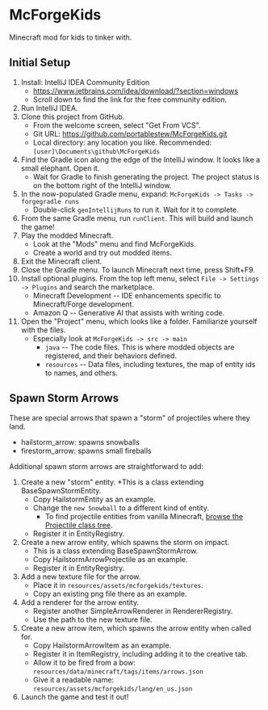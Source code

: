 # McForgeKids
Minecraft mod for kids to tinker with.

## Initial Setup
1. Install: IntelliJ IDEA Community Edition
   * https://www.jetbrains.com/idea/download/?section=windows
   * Scroll down to find the link for the free community edition.
1. Run IntelliJ IDEA.
1. Clone this project from GitHub.
   * From the welcome screen, select "Get From VCS".
   * Git URL: https://github.com/portablestew/McForgeKids.git
   * Local directory: any location you like. Recommended: `[user]\Documents\github\McForgeKids`
1. Find the Gradle icon along the edge of the IntelliJ window. It looks like a small elephant. Open it.
   * Wait for Gradle to finish generating the project. The project status is on the bottom right of the IntelliJ window.
1. In the now-populated Gradle menu, expand: `McForgeKids -> Tasks -> forgegradle runs`
   * Double-click `genIntellijRuns` to run it. Wait for it to complete.
1. From the same Gradle menu, run `runClient`. This will build and launch the game!
1. Play the modded Minecraft. 
   * Look at the "Mods" menu and find McForgeKids. 
   * Create a world and try out modded items.
1. Exit the Minecraft client.
1. Close the Gradle menu. To launch Minecraft next time, press Shift+F9.
1. Install optional plugins. From the top left menu, select `File -> Settings -> Plugins` and search the marketplace.
   * Minecraft Development -- IDE enhancements specific to Minecraft/Forge development. 
   * Amazon Q -- Generative AI that assists with writing code.
1. Open the "Project" menu, which looks like a folder. Familiarize yourself with the files. 
   * Especially look at `McForgeKids -> src -> main`
     * `java` -- The code files. This is where modded objects are registered, and their behaviors defined.
     * `resources` -- Data files, including textures, the map of entity ids to names, and others.

## Spawn Storm Arrows
These are special arrows that spawn a "storm" of projectiles where they land.
 * hailstorm_arrow: spawns snowballs
 * firestorm_arrow: spawns small fireballs

Additional spawn storm arrows are straightforward to add:
1. Create a new "storm" entity. 
   *This is a class extending BaseSpawnStormEntity. 
   * Copy HailstormEntity as an example.
   * Change the `new Snowball` to a different kind of entity.
     * To find projectile entities from vanilla Minecraft, [browse the Projectile class tree](https://nekoyue.github.io/ForgeJavaDocs-NG/javadoc/1.20.6-neoforge/net/minecraft/world/entity/projectile/Projectile.html).
   * Register it in EntityRegistry. 
1. Create a new arrow entity, which spawns the storm on impact.
   * This is a class extending BaseSpawnStormArrow.
   * Copy HailstormArrowProjectile as an example.
   * Register it in EntityRegistry.
1. Add a new texture file for the arrow.
   * Place it in `resources/assets/mcforgekids/textures`.
   * Copy an existing png file there as an example.
1. Add a renderer for the arrow entity.
   * Register another SimpleArrowRenderer in RendererRegistry.
   * Use the path to the new texture file. 
1. Create a new arrow item, which spawns the arrow entity when called for.
   * Copy HailstormArrowItem as an example.
   * Register it in ItemRegistry, including adding it to the creative tab. 
   * Allow it to be fired from a bow: `resources/data/minecraft/tags/items/arrows.json`
   * Give it a readable name: `resources/assets/mcforgekids/lang/en_us.json`
1. Launch the game and test it out!
